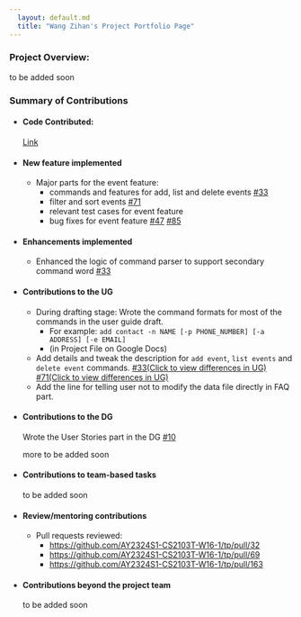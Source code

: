 ```yaml
---
  layout: default.md
  title: "Wang Zihan's Project Portfolio Page"
---
```


### Project  Overview:
to be added soon
### Summary of Contributions
  - #### Code Contributed:

    [Link](https://nus-cs2103-ay2324s1.github.io/tp-dashboard/?search=larrywang0701&breakdown=true)

  - #### New feature implemented
      - Major parts for the event feature:
          - commands and features for add, list and delete events [#33](https://github.com/AY2324S1-CS2103T-W16-1/tp/pull/33)
          - filter and sort events [#71](https://github.com/AY2324S1-CS2103T-W16-1/tp/pull/71)
          - relevant test cases for event feature
          - bug fixes for event feature [#47](https://github.com/AY2324S1-CS2103T-W16-1/tp/pull/47) [#85](https://github.com/AY2324S1-CS2103T-W16-1/tp/pull/85)
  
  - #### Enhancements implemented
    - Enhanced the logic of command parser to support secondary command word [#33](https://github.com/AY2324S1-CS2103T-W16-1/tp/pull/33)


  - #### Contributions to the UG

      - During drafting stage: Wrote the command formats for most of the commands in the user guide draft.
        - For example: `add contact -n NAME [-p PHONE_NUMBER] [-a ADDRESS] [-e EMAIL]`
        - (in Project File on Google Docs)
      - Add details and tweak the description for `add event`, `list events` and `delete event` commands.
    [#33(Click to view differences in UG)](https://github.com/AY2324S1-CS2103T-W16-1/tp/pull/33/files#diff-b50feaf9240709b6b02fb9584696b012c2a69feeba89e409952cc2f401f373fb)
    [#71(Click to view differences in UG)](https://github.com/AY2324S1-CS2103T-W16-1/tp/pull/71/files#diff-b50feaf9240709b6b02fb9584696b012c2a69feeba89e409952cc2f401f373fb)
      - Add the line for telling user not to modify the data file directly in FAQ part.

  - #### Contributions to the DG

    Wrote the User Stories part in the DG [#10](https://github.com/AY2324S1-CS2103T-W16-1/tp/pull/10)

    more to be added soon

  - #### Contributions to team-based tasks

    to be added soon

  - #### Review/mentoring contributions

     - Pull requests reviewed:
       - https://github.com/AY2324S1-CS2103T-W16-1/tp/pull/32
       - https://github.com/AY2324S1-CS2103T-W16-1/tp/pull/69
       - https://github.com/AY2324S1-CS2103T-W16-1/tp/pull/163

  - #### Contributions beyond the project team

    to be added soon
